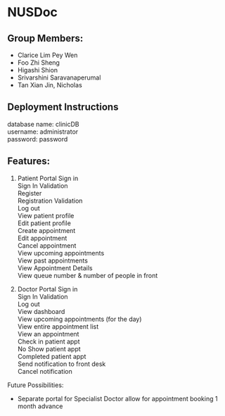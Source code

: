 # NUSDoc

## Group Members: 
- Clarice Lim Pey Wen
- Foo Zhi Sheng 
- Higashi Shion
- Srivarshini Saravanaperumal 
- Tan Xian Jin, Nicholas

## Deployment Instructions
database name: clinicDB\
username: administrator\
password: password

## Features:
1. Patient Portal
Sign in\
Sign In Validation\
Register\
Registration Validation\
Log out\
View patient profile\
Edit patient profile\
Create appointment\
Edit appointment\
Cancel appointment\
View upcoming appointments\
View past appointments\
View Appointment Details\
View queue number & number of people in front

2. Doctor Portal
Sign in\
Sign In Validation\
Log out\
View dashboard\
View upcoming appointments (for the day)\
View entire appointment list\
View an appointment\
Check in patient appt\
No Show patient appt\
Completed patient appt\
Send notification to front desk\
Cancel notification

Future Possibilities:
- Separate portal for Specialist Doctor allow for appointment booking 1 month advance 
